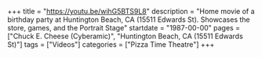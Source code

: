 +++
title = "https://youtu.be/wihG5BTS9L8"
description = "Home movie of a birthday party at Huntington Beach, CA (15511 Edwards St). Showcases the store, games, and the Portrait Stage"
startdate = "1987-00-00"
pages = ["Chuck E. Cheese (Cyberamic)", "Huntington Beach, CA (15511 Edwards St)"]
tags = ["Videos"]
categories = ["Pizza Time Theatre"]
+++
